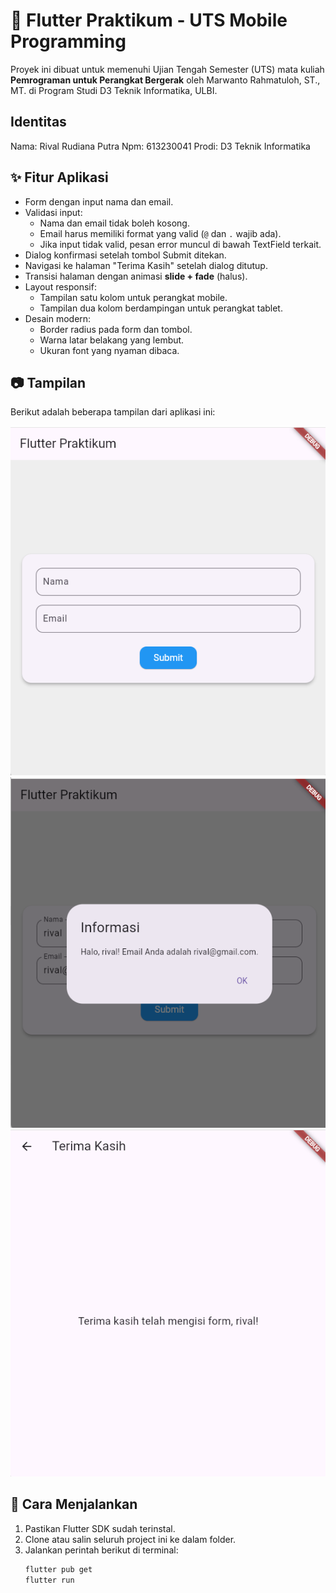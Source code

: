 # 📱 Flutter Praktikum - UTS Mobile Programming

Proyek ini dibuat untuk memenuhi Ujian Tengah Semester (UTS) mata kuliah **Pemrograman untuk Perangkat Bergerak** oleh Marwanto Rahmatuloh, ST., MT. di Program Studi D3 Teknik Informatika, ULBI.

## Identitas 

Nama: Rival Rudiana Putra
Npm: 613230041
Prodi: D3 Teknik Informatika

## ✨ Fitur Aplikasi

- Form dengan input nama dan email.
- Validasi input:
  - Nama dan email tidak boleh kosong.
  - Email harus memiliki format yang valid (`@` dan `.` wajib ada).
  - Jika input tidak valid, pesan error muncul di bawah TextField terkait.
- Dialog konfirmasi setelah tombol Submit ditekan.
- Navigasi ke halaman "Terima Kasih" setelah dialog ditutup.
- Transisi halaman dengan animasi **slide + fade** (halus).
- Layout responsif:
  - Tampilan satu kolom untuk perangkat mobile.
  - Tampilan dua kolom berdampingan untuk perangkat tablet.
- Desain modern:
  - Border radius pada form dan tombol.
  - Warna latar belakang yang lembut.
  - Ukuran font yang nyaman dibaca.

## 📷 Tampilan

Berikut adalah beberapa tampilan dari aplikasi ini:

![Tampilan 1](screenshot/tampilan_home.png)
![Tampilan 2](screenshot/tampilan_alert.png)
![Tampilan 3](screenshot/tampilan_terimakasih.png)

## 🚀 Cara Menjalankan

1. Pastikan Flutter SDK sudah terinstal.
2. Clone atau salin seluruh project ini ke dalam folder.
3. Jalankan perintah berikut di terminal:
   ```bash
   flutter pub get
   flutter run
